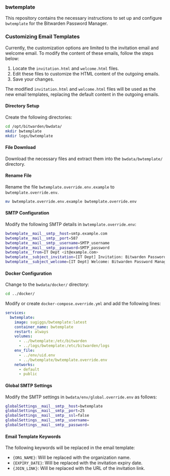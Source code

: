 ### bwtemplate

This repository contains the necessary instructions to set up and configure `bwtemplate` for the Bitwarden Password Manager.
### Customizing Email Templates

Currently, the customization options are limited to the invitation email and welcome email. To modify the content of these emails, follow the steps below:

1. Locate the `invitation.html` and `welcome.html` files.
2. Edit these files to customize the HTML content of the outgoing emails.
3. Save your changes.

The modified `invitation.html` and `welcome.html` files will be used as the new email templates, replacing the default content in the outgoing emails.

#### Directory Setup

Create the following directories:

```bash
cd /opt/bitwarden/bwdata/
mkdir bwtemplate
mkdir logs/bwtemplate
```

#### File Download

Download the necessary files and extract them into the `bwdata/bwtemplate/` directory.

#### Rename File

Rename the file `bwtemplate.override.env.example` to `bwtemplate.override.env`.

```bash
mv bwtemplate.override.env.example bwtemplate.override.env
```

#### SMTP Configuration

Modify the following SMTP details in `bwtemplate.override.env`:

```bash
bwtemplate__mail__smtp__host=smtp.example.com
bwtemplate__mail__smtp__port=587
bwtemplate__mail__smtp__username=SMTP_username
bwtemplate__mail__smtp__password=SMTP_password
bwtemplate__from=IT Dept <it@example.com>
bwtemplate__subject_invitation=[IT Dept] Invitation: Bitwarden Password Manager
bwtemplate__subject_welcome=[IT Dept] Welcome: Bitwarden Password Manager
```

#### Docker Configuration

Change to the `bwdata/docker/` directory:

```bash
cd ../docker/
```

Modify or create `docker-compose.override.yml` and add the following lines:

```yaml
services:
  bwtemplate:
    image: sugiggs/bwtemplate:latest
    container_name: bwtemplate
    restart: always
    volumes:
      - ../bwtemplate:/etc/bitwarden
      - ../logs/bwtemplate:/etc/bitwarden/logs
    env_file:
      - ../env/uid.env
      - ../bwtemplate/bwtemplate.override.env
    networks:
      - default
      - public
```

#### Global SMTP Settings

Modify the SMTP settings in `bwdata/env/global.override.env` as follows:

```bash
globalSettings__mail__smtp__host=bwtemplate
globalSettings__mail__smtp__port=25
globalSettings__mail__smtp__ssl=false
globalSettings__mail__smtp__username=
globalSettings__mail__smtp__password=
```

#### Email Template Keywords

The following keywords will be replaced in the email template:

- `{ORG_NAME}`: Will be replaced with the organization name.
- `{EXPIRY_DATE}`: Will be replaced with the invitation expiry date.
- `{JOIN_LINK}`: Will be replaced with the URL of the invitation link.
